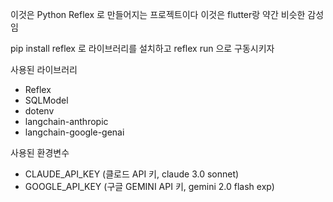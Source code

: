 이것은 Python Reflex 로 만들어지는 프로젝트이다
이것은 flutter랑 약간 비슷한 감성임

pip install reflex 로 라이브러리를 설치하고
reflex run 으로 구동시키자

사용된 라이브러리
- Reflex
- SQLModel
- dotenv
- langchain-anthropic
- langchain-google-genai

사용된 환경변수
- CLAUDE_API_KEY (클로드 API 키, claude 3.0 sonnet)
- GOOGLE_API_KEY (구글 GEMINI API 키, gemini 2.0 flash exp)